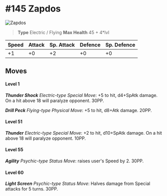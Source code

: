 # #145 Zapdos


![Zapdos](https://img.pokemondb.net/sprites/home/normal/1x/zapdos.png)

> **Type** Electric / Flying
> **Max Health** 45 + 4\*lvl

| Speed | Attack | Sp. Attack | Defence | Sp. Defence |
| ----- | ------ | ---------- | ------- | ----------- |
| +1 | +0 | +2 | +0 | +0 |

## Moves
#### Level 1

***Thunder Shock** Electric-type Special Move*: +5 to hit, d4+SpAtk damage. On a hit above 18 will paralyze opponent. 30PP.

***Drill Peck** Flying-type Physical Move*: +5 to hit, d8+Atk damage.  20PP.
#### Level 51

***Thunder** Electric-type Special Move*: +2 to hit, d10+SpAtk damage. On a hit above 18 will paralyze opponent. 10PP.
#### Level 55

***Agility** Psychic-type Status Move*: raises user's Speed by 2. 30PP.
#### Level 60

***Light Screen** Psychic-type Status Move*: Halves damage from Special attacks for 5 turns. 30PP.

